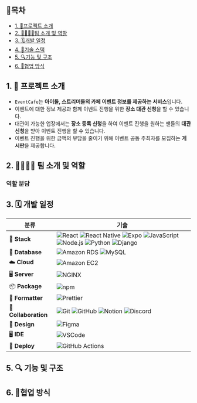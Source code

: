 ## 📌목차
* [1. 📄프로젝트 소개](#프로젝트-소개)
* [2. 👨‍👩‍👧‍👦팀 소개 및 역할](#팀-소개-및-역할)
* [3. 🗓️개발 일정](#개발-일정)
* [4. 🔨기술 스택](#기술-스택)
* [5. 🔍기능 및 구조](#기능-및-구조)
* [6. 👫협업 방식](#협업-방식)

## **1. 📄** 프로젝트 소개


- `EventCafe`는 **아이돌, 스트리머들의 카페 이벤트 정보를 제공하는 서비스**입니다.
- 이벤트에 대한 정보 제공과 함께 이벤트 진행을 위한 **장소 대관 신청**을 할 수 있습니다.
- 대관이 가능한 업장에서는 **장소 등록 신청**을 하여 이벤트 진행을 원하는 팬들의 **대관 신청**을 받아 이벤트 진행을 할 수 있습니다.
- 이벤트 진행을 위한 금액의 부담을 줄이기 위해 이벤트 공동 주최자를 모집하는 **게시판**을 제공합니다.

## **2. 👨‍👩‍👧‍👦 팀 소개 및 역할**

### **역할 분담**

## **3. 🗓️ 개발 일정**

| 분류 | 기술 |
|------|------|
| 🚀 **Stack** | ![React](https://img.shields.io/badge/React-61DAFB?style=flat&logo=react&logoColor=white) ![React Native](https://img.shields.io/badge/React_Native-61DAFB?style=flat&logo=react&logoColor=white) ![Expo](https://img.shields.io/badge/Expo-000020?style=flat&logo=expo&logoColor=white) ![JavaScript](https://img.shields.io/badge/JavaScript-F7DF1E?style=flat&logo=javascript&logoColor=black) ![Node.js](https://img.shields.io/badge/Node.js-339933?style=flat&logo=nodedotjs&logoColor=white) ![Python](https://img.shields.io/badge/Python-3776AB?style=flat&logo=python&logoColor=white) ![Django](https://img.shields.io/badge/Django-092E20?style=flat&logo=django&logoColor=white) |
| 💾 **Database** | ![Amazon RDS](https://img.shields.io/badge/Amazon_RDS-527FFF?style=flat&logo=amazonrds&logoColor=white) ![MySQL](https://img.shields.io/badge/MySQL-4479A1?style=flat&logo=mysql&logoColor=white) |
| ☁️ **Cloud** | ![Amazon EC2](https://img.shields.io/badge/Amazon_EC2-FF9900?style=flat&logo=amazonaws&logoColor=white) |
| 🖥 **Server** | ![NGINX](https://img.shields.io/badge/Nginx-009639?style=flat&logo=nginx&logoColor=white) |
| 📦 **Package** | ![npm](https://img.shields.io/badge/npm-CB3837?style=flat&logo=npm&logoColor=white) |
| 🧹 **Formatter** | ![Prettier](https://img.shields.io/badge/Prettier-F7B93E?style=flat&logo=prettier&logoColor=white) |
| 👥 **Collaboration** | ![Git](https://img.shields.io/badge/Git-F05032?style=flat&logo=git&logoColor=white) ![GitHub](https://img.shields.io/badge/GitHub-181717?style=flat&logo=github&logoColor=white) ![Notion](https://img.shields.io/badge/Notion-000000?style=flat&logo=notion&logoColor=white) ![Discord](https://img.shields.io/badge/Discord-5865F2?style=flat&logo=discord&logoColor=white) |
| 🎨 **Design** | ![Figma](https://img.shields.io/badge/Figma-F24E1E?style=flat&logo=figma&logoColor=white) |
| 🖥 **IDE** | ![VSCode](https://img.shields.io/badge/VS_Code-007ACC?style=flat&logo=visualstudiocode&logoColor=white) |
| 🚀 **Deploy** | ![GitHub Actions](https://img.shields.io/badge/GitHub_Actions-2088FF?style=flat&logo=githubactions&logoColor=white) |
## **5. 🔍 기능 및 구조**

## **6. 👫협업 방식**
